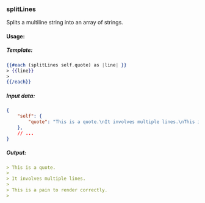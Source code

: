 ### splitLines

Splits a multiline string into an array of strings.

#### Usage:

##### Template:

```handlebars
{{#each (splitLines self.quote) as |line| }}
> {{line}}
>
{{/each}}
```

##### Input data:

```json
{
    "self": {
        "quote": "This is a quote.\nIt involves multiple lines.\nThis is a pain to render correctly."
    },
    // ...
}
```

##### Output:

```md
> This is a quote.
>
> It involves multiple lines.
>
> This is a pain to render correctly.
>
```